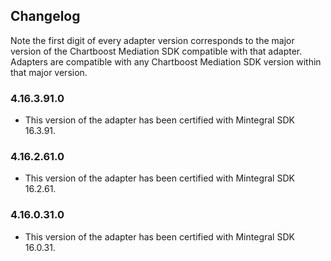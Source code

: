 ## Changelog

Note the first digit of every adapter version corresponds to the major version of the Chartboost Mediation SDK compatible with that adapter. 
Adapters are compatible with any Chartboost Mediation SDK version within that major version.

### 4.16.3.91.0
- This version of the adapter has been certified with Mintegral SDK 16.3.91.

### 4.16.2.61.0
- This version of the adapter has been certified with Mintegral SDK 16.2.61.

### 4.16.0.31.0
- This version of the adapter has been certified with Mintegral SDK 16.0.31.
